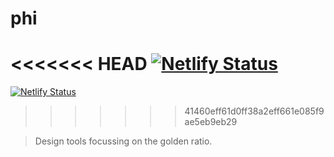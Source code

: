 # phi

<<<<<<< HEAD
[![Netlify Status](https://api.netlify.com/api/v1/badges/e95c402d-e2d6-4ccc-b2a1-764ec566a448/deploy-status)](https://app.netlify.com/sites/phi-tools/deploys)
=======
[![Netlify Status](https://api.netlify.com/api/v1/badges/e95c402d-e2d6-4ccc-b2a1-764ec566a448/deploy-status)](https://app.netlify.com/sites/jm-phi/deploys)
>>>>>>> 41460eff61d0ff38a2eff661e085f9ae5eb9eb29

> Design tools focussing on the golden ratio.
